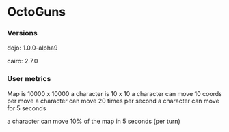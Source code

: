 # OctoGuns

### Versions

dojo: 1.0.0-alpha9

cairo: 2.7.0


### User metrics

Map is 10000 x 10000
a character is 10 x 10
a character can move 10 coords per move
a character can move 20 times per second
a character can move for 5 seconds

a character can move 10% of the map in 5 seconds (per turn)
